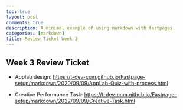 ```yaml
---
toc: true
layout: post
comments: true
description: A minimal example of using markdown with fastpages.
categories: [markdown]
title: Review Ticket Week 3 
---
```


## Week 3 Review Ticket


- Applab design: https://t-dev-ccm.github.io/Fastpage-setup/markdown/2020/09/09/AppLab-Quiz-with-process.html

- Creative Performance Task: https://t-dev-ccm.github.io/Fastpage-setup/markdown/2022/09/09/Creative-Task.html